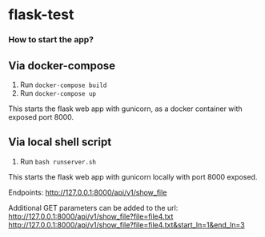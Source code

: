 # flask-test

### How to start the app?
## Via docker-compose
1. Run ```docker-compose build```
2. Run ```docker-compose up```

This starts the flask web app with gunicorn, as a docker container with exposed port 8000.

## Via local shell script
1. Run ```bash runserver.sh```

This starts the flask web app with gunicorn locally with port 8000 exposed.


Endpoints:
http://127.0.0.1:8000/api/v1/show_file

Additional GET parameters can be added to the url:
http://127.0.0.1:8000/api/v1/show_file?file=file4.txt
http://127.0.0.1:8000/api/v1/show_file?file=file4.txt&start_ln=1&end_ln=3

